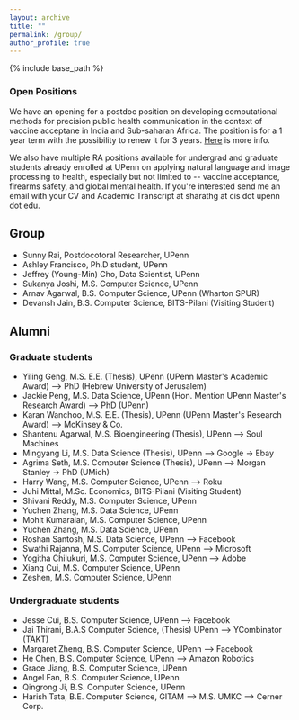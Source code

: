 ```yaml
---
layout: archive
title: ""
permalink: /group/
author_profile: true
---
```


{% include base_path %}

### Open Positions 

We have an opening for a postdoc position on developing computational methods for precision public health communication in the context of vaccine acceptane in India and Sub-saharan Africa. The position is for a 1 year term with the possibility to renew it for 3 years. [Here](https://t.co/ACtCI14eUk) is more info. 

[//]: # (We do not have any open positions at this point. However if you are interested in applications of natural language and image processing to health, especially but not limited to  -- vaccine acceptance, firearms safety, and global mental health, send me an email with your CV at sharathg at cis dot upenn dot edu. We will get back to you as new positions open up.) 

We also have multiple RA positions available for undergrad and graduate students already enrolled at UPenn on applying natural language and image processing to health, especially but not limited to  -- vaccine acceptance, firearms safety, and global mental health. If you're interested send me an email with your CV and Academic Transcript at sharathg at cis dot upenn dot edu. 

## Group
+ Sunny Rai, Postdocotoral Researcher, UPenn
+ Ashley Francisco, Ph.D student, UPenn
+ Jeffrey (Young-Min) Cho, Data Scientist, UPenn
+ Sukanya Joshi, M.S. Computer Science, UPenn
+ Arnav Agarwal, B.S. Computer Science, UPenn (Wharton SPUR)
+ Devansh Jain, B.S. Computer Science, BITS-Pilani (Visiting Student)

## Alumni
### Graduate students
+ Yiling Geng, M.S. E.E. (Thesis), UPenn (UPenn Master's Academic Award) --> PhD (Hebrew University of Jerusalem)
+ Jackie Peng, M.S. Data Science, UPenn (Hon. Mention UPenn Master's Research Award) --> PhD (UPenn)
+ Karan Wanchoo, M.S. E.E. (Thesis), UPenn (UPenn Master's Research Award) --> McKinsey \& Co.
+ Shantenu Agarwal, M.S. Bioengineering (Thesis), UPenn –> Soul Machines
+ Mingyang Li, M.S. Data Science (Thesis), UPenn –> Google -> Ebay
+ Agrima Seth, M.S. Computer Science (Thesis), UPenn –> Morgan Stanley -> PhD (UMich)
+ Harry Wang, M.S. Computer Science, UPenn --> Roku 
+ Juhi Mittal, M.Sc. Economics, BITS-Pilani (Visiting Student)
+ Shivani Reddy, M.S. Computer Science, UPenn
+ Yuchen Zhang, M.S. Data Science, UPenn
+ Mohit Kumaraian, M.S. Computer Science, UPenn
+ Yuchen Zhang, M.S. Data Science, UPenn
+ Roshan Santosh, M.S. Data Science, UPenn –> Facebook
+ Swathi Rajanna, M.S. Computer Science, UPenn –> Microsoft
+ Yogitha Chilukuri, M.S. Computer Science, UPenn –> Adobe
+ Xiang Cui, M.S. Computer Science, UPenn
+ Zeshen, M.S. Computer Science, UPenn

### Undergraduate students

+ Jesse Cui, B.S. Computer Science, UPenn –> Facebook
+ Jai Thirani, B.A.S Computer Science, (Thesis) UPenn --> YCombinator (TAKT)
+ Margaret Zheng, B.S. Computer Science, UPenn –> Facebook
+ He Chen, B.S. Computer Science, UPenn –> Amazon Robotics
+ Grace Jiang, B.S. Computer Science, UPenn
+ Angel Fan, B.S. Computer Science, UPenn
+ Qingrong Ji, B.S. Computer Science, UPenn
+ Harish Tata, B.E. Computer Science, GITAM –> M.S. UMKC –> Cerner Corp.
